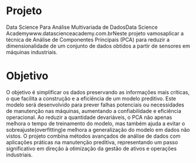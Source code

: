 # Projeto
Data Science Para Análise Multivariada de DadosData Science Academywww.datascienceacademy.com.brNeste projeto vamosaplicar a técnica de Análise de Componentes Principais (PCA) para reduzir a dimensionalidade de um conjunto de dados obtidos a partir de sensores em máquinas industriais.

# Objetivo
O  objetivo  é  simplificar  os  dados  preservando  as  informações  mais  críticas,  o  que facilita a construção e a eficiência de um modelo preditivo. Este modelo será desenvolvido para prever   falhas   potenciais   ou   necessidades   de   manutenção   nas   máquinas,   aumentando   a confiabilidade e eficiência operacional. Ao reduzir a quantidade devariáveis, o PCA não apenas melhora  o  tempo  de  treinamento  do  modelo,  mas  também  ajuda  a  evitar  o  sobreajuste(overfitting)e  melhora  a  generalização  do  modelo  em  dados  não  vistos.  O  projeto  combina métodos  avançados  de  análise  de  dados  com  aplicações  práticas  na  manutenção  preditiva, representando um passo significativo em direção à otimização da gestão de ativos e operações industriais.